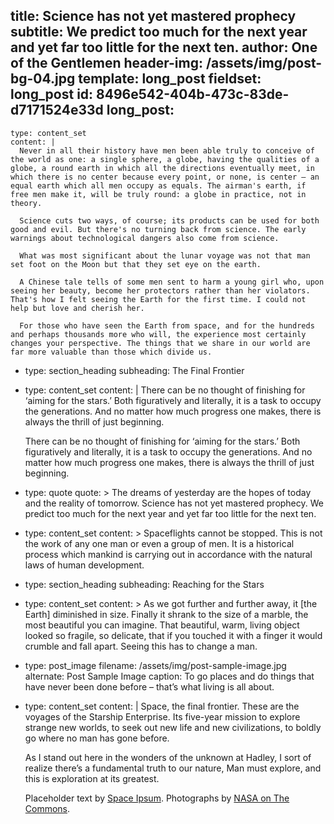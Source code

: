 title: Science has not yet mastered prophecy
subtitle: We predict too much for the next year and yet far too little for the next ten.
author: One of the Gentlemen
header-img: /assets/img/post-bg-04.jpg
template: long_post
fieldset: long_post
id: 8496e542-404b-473c-83de-d7171524e33d
long_post:
  - 
    type: content_set
    content: |
      Never in all their history have men been able truly to conceive of the world as one: a single sphere, a globe, having the qualities of a globe, a round earth in which all the directions eventually meet, in which there is no center because every point, or none, is center — an equal earth which all men occupy as equals. The airman's earth, if free men make it, will be truly round: a globe in practice, not in theory.
        
      Science cuts two ways, of course; its products can be used for both good and evil. But there's no turning back from science. The early warnings about technological dangers also come from science.
        
      What was most significant about the lunar voyage was not that man set foot on the Moon but that they set eye on the earth.
        
      A Chinese tale tells of some men sent to harm a young girl who, upon seeing her beauty, become her protectors rather than her violators. That's how I felt seeing the Earth for the first time. I could not help but love and cherish her.
        
      For those who have seen the Earth from space, and for the hundreds and perhaps thousands more who will, the experience most certainly changes your perspective. The things that we share in our world are far more valuable than those which divide us.  
  - 
    type: section_heading
    subheading: The Final Frontier
  - 
    type: content_set
    content: |
      There can be no thought of finishing for ‘aiming for the stars.’ Both figuratively and literally, it is a task to occupy the generations. And no matter how much progress one makes, there is always the thrill of just beginning.
        
      There can be no thought of finishing for ‘aiming for the stars.’ Both figuratively and literally, it is a task to occupy the generations. And no matter how much progress one makes, there is always the thrill of just beginning.
  -
    type: quote
    quote: >
      The dreams of yesterday are the hopes of today and the reality of tomorrow. Science has not yet mastered prophecy. We predict too much for the next year and yet far too little for the next ten.
  -
    type: content_set
    content: >
      Spaceflights cannot be stopped. This is not the work of any one man or even a group of men. It is a historical process which mankind is carrying out in accordance with the natural laws of human development.
  - 
    type: section_heading
    subheading: Reaching for the Stars
  - 
    type: content_set
    content: >
      As we got further and further away, it [the Earth] diminished in size. Finally it shrank to the size of a marble, the most beautiful you can imagine. That beautiful, warm, living object looked so fragile, so delicate, that if you touched it with a finger it would crumble and fall apart. Seeing this has to change a man.
  - 
    type: post_image
    filename: /assets/img/post-sample-image.jpg
    alternate: Post Sample Image
    caption: To go places and do things that have never been done before – that’s what living is all about.
  - 
    type: content_set
    content: |
      Space, the final frontier. These are the voyages of the Starship Enterprise. Its five-year mission to explore strange new worlds, to seek out new life and new civilizations, to boldly go where no man has gone before.
        
      As I stand out here in the wonders of the unknown at Hadley, I sort of realize there’s a fundamental truth to our nature, Man must explore, and this is exploration at its greatest.
        
      Placeholder text by <a href="http://spaceipsum.com/">Space Ipsum</a>. Photographs by <a href="https://www.flickr.com/photos/nasacommons/">NASA on The Commons</a>.